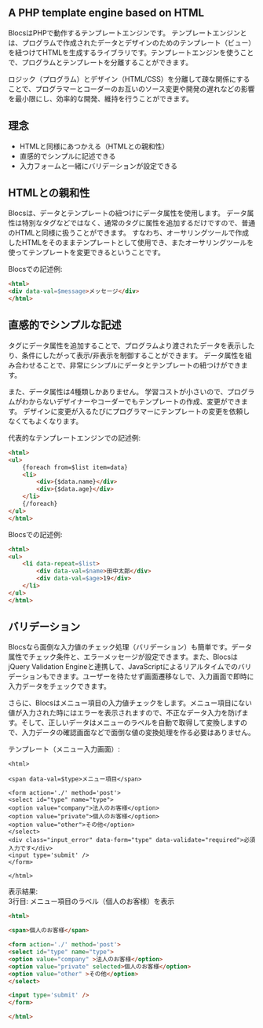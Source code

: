 A PHP template engine based on HTML 
-----

BlocsはPHPで動作するテンプレートエンジンです。
テンプレートエンジンとは、プログラムで作成されたデータとデザインのためのテンプレート（ビュー）を紐つけてHTMLを生成するライブラリです。テンプレートエンジンを使うことで、プログラムとテンプレートを分離することができます。

ロジック（プログラム）とデザイン（HTML/CSS）を分離して疎な関係にすることで、プログラマーとコーダーのお互いのソース変更や開発の遅れなどの影響を最小限にし、効率的な開発、維持を行うことができます。

## 理念
- HTMLと同様にあつかえる（HTMLとの親和性）
- 直感的でシンプルに記述できる
- 入力フォームと一緒にバリデーションが設定できる

## HTMLとの親和性
Blocsは、データとテンプレートの紐つけにデータ属性を使用します。
データ属性は特別なタグなどではなく、通常のタグに属性を追加するだけですので、普通のHTMLと同様に扱うことができます。
すなわち、オーサリングツールで作成したHTMLをそのままテンプレートとして使用でき、またオーサリングツールを使ってテンプレートを変更できるということです。

Blocsでの記述例:
```html
<html>
<div data-val=$message>メッセージ</div>
</html>
```

## 直感的でシンプルな記述
タグにデータ属性を追加することで、プログラムより渡されたデータを表示したり、条件にしたがって表示/非表示を制御することができます。
データ属性を組み合わせることで、非常にシンプルにデータとテンプレートの紐つけができます。

また、データ属性は4種類しかありません。
学習コストが小さいので、プログラムがわからないデザイナーやコーダーでもテンプレートの作成、変更ができます。
デザインに変更が入るたびにプログラマーにテンプレートの変更を依頼しなくてもよくなります。

代表的なテンプレートエンジンでの記述例:
```html
<html>
<ul>
    {foreach from=$list item=data}
    <li>
        <div>{$data.name}</div>
        <div>{$data.age}</div>
    </li>
    {/foreach}
</ul>
</html>
```

Blocsでの記述例:
```html
<html>
<ul>
    <li data-repeat=$list>
        <div data-val=$name>田中太郎</div>
        <div data-val=$age>19</div>
    </li>
</ul>
</html>
```

## バリデーション
Blocsなら面倒な入力値のチェック処理（バリデーション）も簡単です。データ属性でチェック条件と、エラーメッセージが設定できます。また、BlocsはjQuery Validation Engineと連携して、JavaScriptによるリアルタイムでのバリデーションもできます。ユーザーを待たせず画面遷移なしで、入力画面で即時に入力データをチェックできます。

さらに、Blocsはメニュー項目の入力値チェックをします。メニュー項目にない値が入力された時にはエラーを表示されますので、不正なデータ入力を防げます。そして、正しいデータはメニューのラベルを自動で取得して変換しますので、入力データの確認画面などで面倒な値の変換処理を作る必要はありません。

テンプレート（メニュー入力画面）:
```
<html>

<span data-val=$type>メニュー項目</span>

<form action='./' method='post'>
<select id="type" name="type">
<option value="company">法人のお客様</option>
<option value="private">個人のお客様</option>
<option value="other">その他</option>
</select>
<div class="input_error" data-form="type" data-validate="required">必須入力です</div>
<input type='submit' />
</form>

</html>
```

表示結果:  
3行目: メニュー項目のラベル（個人のお客様）を表示
```html
<html>

<span>個人のお客様</span>

<form action='./' method='post'>
<select id="type" name="type">
<option value="company" >法人のお客様</option>
<option value="private" selected>個人のお客様</option>
<option value="other" >その他</option>
</select>

<input type='submit' />
</form>

</html>
```

